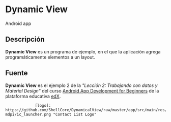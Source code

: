 # Dynamic View

Android app

## Descripción

**Dynamic View** es un programa de ejemplo, en el que la aplicación agrega programáticamente elementos a un layout.

## Fuente

**Dynamic View** es el ejemplo 2 de la _"Lección 2: Trabajando con datos y Material Design"_ del curso [Android App Development for Beginners](https://courses.edx.org/courses/course-v1:GalileoX+CAAD002X+1T2017/info) de la plataforma educativa [edX](https://www.edx.org/).
                 
                 [logo]: https://github.com/ShellCore/DynamicalView/raw/master/app/src/main/res/mipmap-mdpi/ic_launcher.png "Contact List Logo"